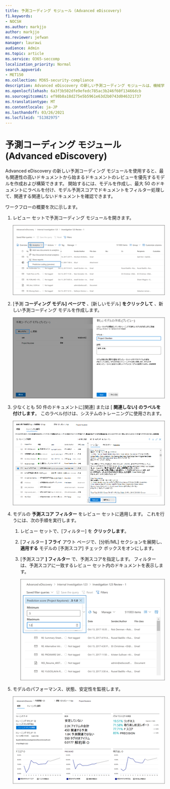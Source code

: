 ```yaml
---
title: 予測コーディング モジュール (Advanced eDiscovery)
f1.keywords:
- NOCSH
ms.author: markjjo
author: markjjo
ms.reviewer: jefwan
manager: laurawi
audience: Admin
ms.topic: article
ms.service: O365-seccomp
localization_priority: Normal
search.appverid:
- MET150
ms.collection: M365-security-compliance
description: Advanced eDiscovery の新しい予測コーディング モジュールは、機械学習を使用して、ケースまたは調査に関連するドキュメントを予測するレビュー セット内のドキュメントを分析します。
ms.openlocfilehash: 6a3f3b502dfe9efedc785ac3b246f60f13466dcb
ms.sourcegitcommit: ef98b8a18d275e5b5961e63d2b0743d046321737
ms.translationtype: MT
ms.contentlocale: ja-JP
ms.lasthandoff: 03/26/2021
ms.locfileid: "51382975"
---
```

# <a name="predictive-coding-module-for-advanced-ediscovery-preview"></a>予測コーディング モジュール (Advanced eDiscovery)

Advanced eDiscovery の新しい予測コーディング モジュールを使用すると、最も関連性の高いドキュメントから始まるドキュメントのレビューを優先するモデルを作成および構築できます。 開始するには、モデルを作成し、最大 50 のドキュメントにラベルを付け、モデル予測スコアでドキュメントをフィルター処理して、関連する関連しないドキュメントを確認できます。

ワークフローの概要を次に示します。

1. レビュー セットで予測コーディング モジュールを開きます。

   ![レビューの [分析] ドロップダウン リストをクリックして、[予測コーディング] モジュールに移動します。](..\media\PredictiveCoding1.png)

2. [予測 **コーディング モデル] ページで** 、[新しいモデル] **をクリックして** 、新しい予測コーディング モデルを作成します。

   ![新しいモデルを作成する](..\media\PredictiveCoding2.png)

3. 少なくとも 50 件のドキュメントに[関連] または [ **関連しない]** **のラベルを付けします**。 このラベル付けは、システムのトレーニングに使用されます。

   ![システムのトレーニングに関連する、または関連性の高い文書にラベルを付け](..\media\PredictiveCoding3.png)

4. モデルの **予測スコア フィルター** をレビュー セットに適用します。 これを行うには、次の手順を実行します。

   1. レビュー セットで、[フィルター] を **クリックします**。
   2. [フィルター **] フライ** アウト ページで、[分析/ML] セクションを展開し、**適用する** モデルの [予測スコア] チェック ボックスをオンにします。
   3. [予測スコア **] フィルター** で、予測スコアを指定します。 フィルターは、予測スコアに一致するレビュー セット内のドキュメントを表示します。

      ![予測スコアを指定してドキュメントをフィルター処理する](..\media\PredictiveCoding4.png)

5. モデルのパフォーマンス、状態、安定性を監視します。

   ![モデルのパフォーマンス、状態、安定性を監視する](..\media\PredictiveCoding5.png)
